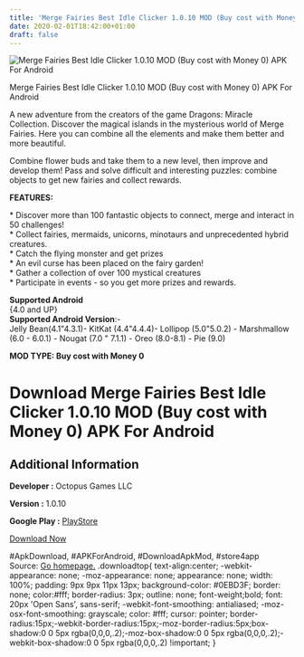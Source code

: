 ```yaml
---
title: 'Merge Fairies Best Idle Clicker 1.0.10 MOD (Buy cost with Money 0) APK For Android'
date: 2020-02-01T18:42:00+01:00
draft: false
---
```


![Merge Fairies Best Idle Clicker 1.0.10 MOD (Buy cost with Money 0) APK For Android](https://i1.wp.com/apkhome.net/wp-content/uploads/2020/02/Merge-Fairies-Best-Idle-Clicker-1.0.10-MOD-Buy-cost-with-Money-0.png "Merge Fairies Best Idle Clicker 1.0.10 MOD (Buy cost with Money 0) APK For Android")

  

Merge Fairies Best Idle Clicker 1.0.10 MOD (Buy cost with Money 0) APK For Android

A new adventure from the creators of the game Dragons: Miracle Collection. Discover the magical islands in the mysterious world of Merge Fairies. Here you can combine all the elements and make them better and more beautiful.

Combine flower buds and take them to a new level, then improve and develop them! Pass and solve difficult and interesting puzzles: combine objects to get new fairies and collect rewards.

**FEATURES:**

\* Discover more than 100 fantastic objects to connect, merge and interact in 50 challenges!  
\* Collect fairies, mermaids, unicorns, minotaurs and unprecedented hybrid creatures.  
\* Catch the flying monster and get prizes  
\* An evil curse has been placed on the fairy garden!  
\* Gather a collection of over 100 mystical creatures  
\* Participate in events - so you get more prizes and rewards.

**Supported Android**  
{4.0 and UP}  
**Supported Android Version**:-  
Jelly Bean(4.1"4.3.1)- KitKat (4.4"4.4.4)- Lollipop (5.0"5.0.2) - Marshmallow (6.0 - 6.0.1) - Nougat (7.0 " 7.1.1) - Oreo (8.0-8.1) - Pie (9.0)

**MOD TYPE: Buy cost with Money 0**

Download Merge Fairies Best Idle Clicker 1.0.10 MOD (Buy cost with Money 0) APK For Android
===========================================================================================

Additional Information
----------------------

**Developer :** Octopus Games LLC

**Version :** 1.0.10

**Google Play :** [PlayStore](https://play.google.com/store/apps/details?id=com.octopusgames.fairymerge)

  

[Download Now](https://store4app.co/post/merge-fairies-best-idle-clicker-1-0-10-mod-buy-cost-with-money-0-apk-for-android_1580577952)

  
#ApkDownload, #APKForAndroid, #DownloadApkMod, #store4app  
Source: [Go homepage.](https://store4app.co/post/merge-fairies-best-idle-clicker-1-0-10-mod-buy-cost-with-money-0-apk-for-android_1580577952) .downloadtop{ text-align:center; -webkit-appearance: none; -moz-appearance: none; appearance: none; width: 100%; padding: 9px 9px 11px 13px; background-color: #0EBD3F; border: none; color:#fff; border-radius: 3px; outline: none; font-weight;bold; font: 20px 'Open Sans', sans-serif; -webkit-font-smoothing: antialiased; -moz-osx-font-smoothing: grayscale; color: #fff; cursor: pointer; border-radius:15px;-webkit-border-radius:15px;-moz-border-radius:5px;box-shadow:0 0 5px rgba(0,0,0,.2);-moz-box-shadow:0 0 5px rgba(0,0,0,.2);-webkit-box-shadow:0 0 5px rgba(0,0,0,.2) !important; }